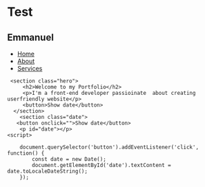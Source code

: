 # Test
<!DOCTYPE html>
<html lang="en">
<head>
    <meta charset="UTF-8">
    <meta name="viewport" content="width=device-width, initial-scale=1.0">
    <title>Porfolio</title>
    <link rel="stylesheet" href="style.css">
</head>
<body>
   <nav>
       <h1>Emmanuel</h1>
        <ul>
             <li><a href="#">Home</a></li>
              <li><a href="#">About</a></li>
                <li><a href="#">Services</a></li>
                
  </ul>
</nav> 
 
     <section class="hero">
         <h2>Welcome to my Portfolio</h2>
         <p>I'm a front-end developer passioinate  about creating  userfriendly website</p>
         <button>Show date</button>
      </section>
        <section class="date">
       <button onclick="">Show date</button>
        <p id="date"></p>
    <script>
       
        document.querySelector('button').addEventListener('click', function() {
            const date = new Date();
            document.getElementById('date').textContent = date.toLocaleDateString();
        });
</script>
</body>
</html>
